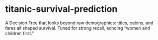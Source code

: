 # titanic-survival-prediction
A Decision Tree that looks beyond raw demographics: titles, cabins, and fares all shaped survival. Tuned for strong recall, echoing “women and children first.”
